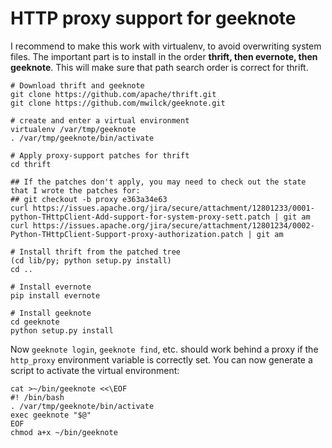 HTTP proxy support for geeknote
===============================

I recommend to make this work with virtualenv, to avoid overwriting system files.
The important part is to install in the order **thrift, then evernote, then geeknote**. This will make sure that path search order is correct for thrift.

```
# Download thrift and geeknote
git clone https://github.com/apache/thrift.git
git clone https://github.com/mwilck/geeknote.git

# create and enter a virtual environment
virtualenv /var/tmp/geeknote
. /var/tmp/geeknote/bin/activate

# Apply proxy-support patches for thrift
cd thrift

## If the patches don't apply, you may need to check out the state that I wrote the patches for:
## git checkout -b proxy e363a34e63
curl https://issues.apache.org/jira/secure/attachment/12801233/0001-python-THttpClient-Add-support-for-system-proxy-sett.patch | git am
curl https://issues.apache.org/jira/secure/attachment/12801234/0002-Python-THttpClient-Support-proxy-authorization.patch | git am

# Install thrift from the patched tree
(cd lib/py; python setup.py install)
cd ..

# Install evernote
pip install evernote

# Install geeknote
cd geeknote
python setup.py install
```

Now `geeknote login`, `geeknote find`, etc. should work behind a proxy if the `http_proxy` environment variable is correctly set. You can now generate a script to activate the virtual environment:

```
cat >~/bin/geeknote <<\EOF
#! /bin/bash
. /var/tmp/geeknote/bin/activate
exec geeknote "$@"
EOF
chmod a+x ~/bin/geeknote
```